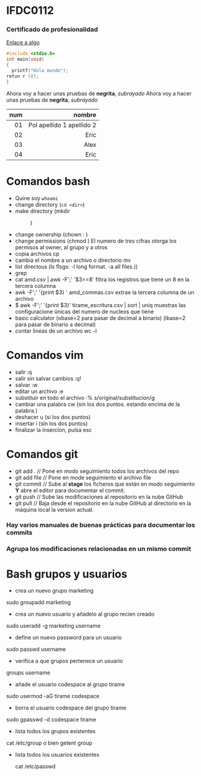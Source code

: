 # IFDC0112
### Certificado de profesionalidad

[Enlace a algo](https://github.com/adam-p/markdown-here/wiki/markdown-cheatsheet)


```c
#include <stdio.h>
int main(void)
{
  printf("Hola mundo");
retun r (0);  
}
```

Ahora voy a hacer unas pruebas de **negrita**, *subrayado*
Ahora voy a hacer unas pruebas de __negrita__, _subrayado_

|num|nombre|
|---:|-:|
|01 |Pol apellido 1 apellido 2|
|02| Eric|
|03|Alex|
|04|Eric|


# Comandos bash 

+ Quine soy `whoami`
+ change directory (`cd <dir>`)
+ make directory (mkdir <dir>)
+ change ownership (chown <owner>:<group> <file>)
+ change permissions (chmod <num> <file>)  El numero de tres cifras otorga los permisos al owner, al grupo y a otros
+ copia archivos  cp <origen> <destino>
+ cambia el nombre a un archivo o directorio mv <inicial> <final>
+ list directous (ls <directory>  flsgs: -l long format.  -a all files.))
+ grep <patron> <archivo>
+ cat amd.csv | awk -F';' '$3==8' filtra los registros que tiene un 8 en la tercera columna
+ awk -F';' '{print $3} ' amd_commas.csv  extrae la tercera columna de un archivo
+ $ awk -F';' '{print $3}' tirame_escritura.csv | sort | uniq muestras las configuracione únicas del numero de nucleos que tiene
+ basic calculator  (obase=2 para pasar de decimal a binario) (ibase=2 para pasar de binario a decimal)
+ contar lineas de un archivo  wc -l

# Comandos vim

+ salir :q 
+ salir sin salvar cambios :q!
+ salvar :w
+ editar un archivo :e <nombre>
+ substituir en todo el archivo :% s/original/substitucion/g
+ cambiar una palabra cw (sin los dos puntos. estando encima de la palabra.)
+ deshacer u (si los dos puntos)
+ insertar i (sin los dos puntos)
+ finalizar la insercion, pulsa esc


# Comandos git
+ git add .                    // Pone en modo seguimiento todos los archivos del repo
+ git add file                 // Pone en mode seguimiento el archivo file
+ git commit                   // Sube al **stage** los ficheros que están en modo seguimiento **Y** abre el editor para documentar el commit.
+ git push                     // Sube las modificaciones al repositorio en la nube GitHub
+ git pull                     // Baja desde el repositorio en la nube GitHub al directorio en la máquina local la version actual.

### Hay varios manuales de buenas prácticas para documentar los commits
### Agrupa los modificaciones relacionadas en un mismo commit 


 # Bash grupos y usuarios

+ crea un nuevo grupo marketing
  
sudo groupadd marketing

+ crea un nuevo usuario y añadelo al grupo recien creado
  
sudo useradd -g marketing username

+ define un nuevo password para un usuario
  
sudo passwd username

+ verifica a que grupos pertenece un usuario
  
groups username

+ añade el usuario codespace al grupo tirame
  
 sudo usermod -aG tirame codespace

+ borra el usuario codespace del grupo tirame
  
 sudo gpasswd -d codespace tirame

+ lista todos los grupos existentes
  
cat /etc/group o bien getent group

+ lista todos los usuarios existentes
  
  cat /etc/passwd
